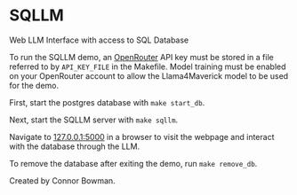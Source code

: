 # SQLLM
Web LLM Interface with access to SQL Database



To run the SQLLM demo, an [OpenRouter](https://openrouter.ai/) API key must be stored in a file referred to by `API_KEY_FILE` in the Makefile. 
Model training must be enabled on your OpenRouter account to allow the Llama4Maverick model to be used for the demo.

First, start the postgres database with `make start_db`.

Next, start the SQLLM server with `make sqllm`.

Navigate to [127.0.0.1:5000](http://127.0.0.1:5000/) in a browser to visit the webpage and interact with the database through the LLM. 

To remove the database after exiting the demo, run `make remove_db`. 


Created by Connor Bowman.

